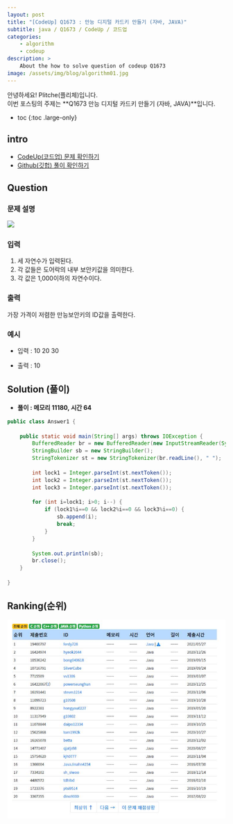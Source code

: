 ```yaml
---
layout: post
title: "[CodeUp] Q1673 : 만능 디지털 카드키 만들기 (자바, JAVA)"
subtitle: java / Q1673 / CodeUp / 코드업
categories:
    - algorithm
    - codeup
description: >
    About the how to solve question of codeup Q1673
image: /assets/img/blog/algorithm01.jpg
---
```


안녕하세요! Plitche(플리체)입니다.  
이번 포스팅의 주제는 **Q1673 만능 디지털 카드키 만들기 (자바, JAVA)**입니다.

* toc
{:toc .large-only}

## intro
* [CodeUp(코드업) 문제 확인하기](https://codeup.kr/problem.php?id=1673)  
* [Github(깃헙) 풀이 확인하기](https://github.com/plitche/CodeUp_Solution/tree/master/Q1501~Q1600/Q1673)  

## Question
### 문제 설명
![](/assets/post/codeup/Q1601~Q1699/20211128_01/01.JPG)  

### 입력
1) 세 자연수가 입력된다.  
2) 각 값들은 도어락의 내부 보안키값을 의미한다.  
3) 각 값은 1,000이하의 자연수이다.  

### 출력
가장 가격이 저렴한 만능보안키의 ID값을 출력한다.  
  
### 예시
* 입력 : 10 20 30
  
* 출력 : 10  

## Solution (풀이)
* **풀이 : 메모리 11180, 시간 64**  

```java
public class Answer1 {
	
    public static void main(String[] args) throws IOException {
        BufferedReader br = new BufferedReader(new InputStreamReader(System.in));
        StringBuilder sb = new StringBuilder();
        StringTokenizer st = new StringTokenizer(br.readLine(), " "); 

        int lock1 = Integer.parseInt(st.nextToken());
        int lock2 = Integer.parseInt(st.nextToken());
        int lock3 = Integer.parseInt(st.nextToken());

        for (int i=lock1; i>0; i--) {
        	if (lock1%i==0 && lock2%i==0 && lock3%i==0) {
        		sb.append(i);
        		break;
        	}
        }
        
        System.out.println(sb);
        br.close();
    }
    	 
}
```  

## Ranking(순위)
![](/assets/post/codeup/Q1600~Q1699/20211128_01/03.JPG)  
